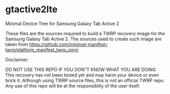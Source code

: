 # gtactive2lte
Minimal Device Tree for Samsung Galaxy Tab Active 2

These files are the sources required to build a TWRP recovery image for the Samsung Galaxy Tab Active 2.
The sources used to create such image are taken from https://github.com/minimal-manifest-twrp/platform_manifest_twrp_omni

Disclaimer:

DO NOT USE THIS REPO IF YOU DON"T KNOW WHAT YOU ARE DOING
This recovery has not been tested yet and may harm your device or even brick it.
Although using TWRP source files, this is not an official TWRP repo.
Any use of this repo will be at the responsiblity of the user itself.
